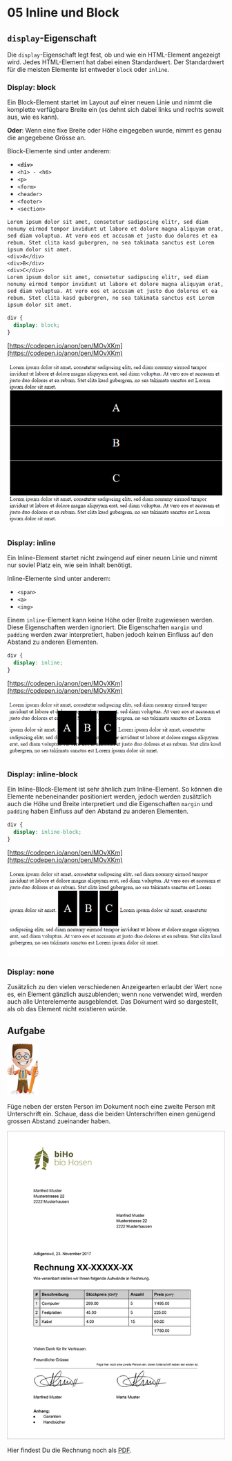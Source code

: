 # 05 Inline und Block

## `display`-Eigenschaft

Die `display`-Eigenschaft legt fest, ob und wie ein HTML-Element angezeigt wird. Jedes HTML-Element hat dabei einen Standardwert. Der Standardwert für die meisten Elemente ist entweder `block` oder `inline`.

### Display: block

Ein Block-Element startet im Layout auf einer neuen Linie und nimmt die komplette verfügbare Breite ein \(es dehnt sich dabei links und rechts soweit aus, wie es kann\).

**Oder**: Wenn eine fixe Breite oder Höhe eingegeben wurde, nimmt es genau die angegebene Grösse an.

Block-Elemente sind unter anderem:

* **`<div>`**
* `<h1> - <h6>`
* `<p>`
* `<form>`
* `<header>`
* `<footer>`
* `<section>`

```markup
Lorem ipsum dolor sit amet, consetetur sadipscing elitr, sed diam nonumy eirmod tempor invidunt ut labore et dolore magna aliquyam erat, sed diam voluptua. At vero eos et accusam et justo duo dolores et ea rebum. Stet clita kasd gubergren, no sea takimata sanctus est Lorem ipsum dolor sit amet.
<div>A</div>
<div>B</div>
<div>C</div>
Lorem ipsum dolor sit amet, consetetur sadipscing elitr, sed diam nonumy eirmod tempor invidunt ut labore et dolore magna aliquyam erat, sed diam voluptua. At vero eos et accusam et justo duo dolores et ea rebum. Stet clita kasd gubergren, no sea takimata sanctus est Lorem ipsum dolor sit amet.
```

```css
div {
  display: block;
}
```

[https://codepen.io/anon/pen/MOvXKm](https://codepen.io/anon/pen/MOvXKm)

![Block](../.gitbook/assets/block.png)

### Display: inline

Ein Inline-Element startet nicht zwingend auf einer neuen Linie und nimmt nur soviel Platz ein, wie sein Inhalt benötigt.

Inline-Elemente sind unter anderem:

* `<span>`
* `<a>`
* `<img>`

Einem `inline`-Element kann keine Höhe oder Breite zugewiesen werden. Diese Eigenschaften werden ignoriert. Die Eigenschaften `margin` und `padding` werden zwar interpretiert, haben jedoch keinen Einfluss auf den Abstand zu anderen Elementen.

```css
div {
  display: inline;
}
```

[https://codepen.io/anon/pen/MOvXKm](https://codepen.io/anon/pen/MOvXKm)

![Block](../.gitbook/assets/inline.png)

### Display: inline-block

Ein Inline-Block-Element ist sehr ähnlich zum Inline-Element. So können die Elemente nebeneinander positioniert werden, jedoch werden zusätzlich auch die Höhe und Breite interpretiert und die Eigenschaften `margin` und `padding` haben Einfluss auf den Abstand zu anderen Elementen.

```css
div {
  display: inline-block;
}
```

[https://codepen.io/anon/pen/MOvXKm](https://codepen.io/anon/pen/MOvXKm)

![Block](../.gitbook/assets/inline-block.png)

### Display: none

Zusätzlich zu den vielen verschiedenen Anzeigearten erlaubt der Wert `none` es, ein Element gänzlich auszublenden; wenn `none` verwendet wird, werden auch alle Unterelemente ausgeblendet. Das Dokument wird so dargestellt, als ob das Element nicht existieren würde.

## Aufgabe

![](../.gitbook/assets/ralph.png)

Füge neben der ersten Person im Dokument noch eine zweite Person mit Unterschrift ein. Schaue, dass die beiden Unterschriften einen genügend grossen Abstand zueinander haben.

![Rechnungsvorlage](../.gitbook/assets/rechnungsvorlage%20%283%29.jpg)

Hier findest Du die Rechnung noch als [PDF](https://github.com/johannesE/modul-101/tree/7ef76a9c9f706911092af198dd248f9a2832f329/Tag%202/05%20Inline%20und%20Block/src/Rechnungsvorlage.pdf).

